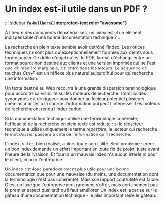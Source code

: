 # Un index est-il utile dans un PDF ?

::: sidebar
**`fa-bullhorn`{.interpreted-text role="awesome"}**

À l\'heure des documents dématérialisés, un index est-il un élément
indispensable d\'une bonne documentation technique ?
:::

La recherche en plein texte semble avoir détrôné l\'index. Les notices
techniques ne sont plus qu\'exceptionnellement fournies aux clients sous
forme papier. Ce drôle d\'objet qu\'est le PDF, format d\'échange entre
un format source non destiné aux clients et une version imprimée qui ne
l\'est que de manière marginale, est entré dans les mœurs. La séquence
de touches *Ctrl+F* est un réflexe plus naturel aujourd\'hui pour qui
recherche une information.

Un texte destiné au Web recourra à une grande dispersion terminologique
pour accroître sa visibilité sur les moteurs de recherche. L\'emploi des
synonymes est de rigueur pour donner au lecteur potentiel plusieurs
chemins d\'accès à la source d\'information qui peut l\'intéresser. Les
moteurs de recherche ont rendu l\'index caduc.

Si la documentation technique utilise une terminologie cohérente,
l\'efficacité de la recherche en plein texte est réduite : si le
rédacteur technique a utilisé uniquement le terme *répertoire*, le
lecteur qui recherche le mot *dossier* passera à côté de l\'information
qu\'il recherche.

L\'index, s\'il est bien réalisé, a alors toute son utilité. Seul
problème : créer un bon index demande un effort important en toute fin
de projet, juste avant l\'heure de la livraison. Et fournir un mauvais
index n\'a aucun intérêt ni pour le client, ni pour l\'entreprise.

Un index est donc paradoxalement plus utile pour une bonne documentation
que pour une mauvaise (du moins, une documentation dont la terminologie
n\'est pas cohérente). Mais son rapport coût/utilité est faible. C\'est
un luxe que l\'entreprise peut rarement s\'offrir, mais certainement pas
le premier aspect qualitatif qu\'il faut améliorer. Un index est la
cerise sur le gâteau d\'une documentation technique - le plus important
reste le gâteau.
